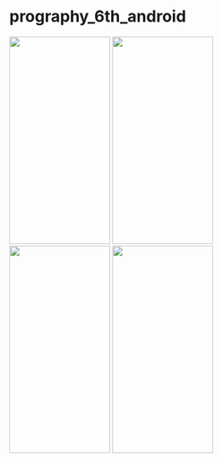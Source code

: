 # prography_6th_android

<img src="https://user-images.githubusercontent.com/29828988/75954273-a9aeea80-5ef6-11ea-9c1c-7e826ca12dc5.jpg" width="180px" height="370px"></img>
<img src="https://user-images.githubusercontent.com/29828988/75954278-ad427180-5ef6-11ea-82c5-7777ca731ef5.jpg" width="180px" height="370px"></img>
<img src="https://user-images.githubusercontent.com/29828988/75954281-afa4cb80-5ef6-11ea-95d8-16ca66ee43a7.jpg" width="180px" height="370px"></img>
<img src="https://user-images.githubusercontent.com/29828988/75954294-b3385280-5ef6-11ea-9a47-6eddddbc4ebc.jpg" width="180px" height="370px"></img>
